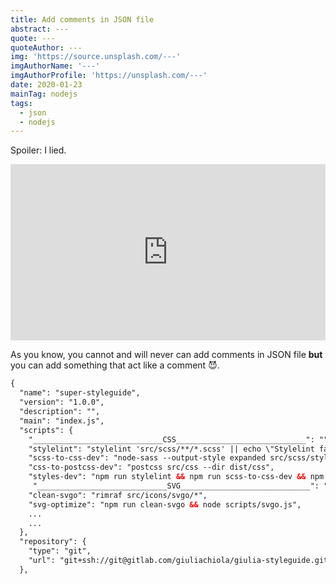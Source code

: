 ```yaml
---
title: Add comments in JSON file
abstract: ---
quote: ---
quoteAuthor: ---
img: 'https://source.unsplash.com/---'
imgAuthorName: '---'
imgAuthorProfile: 'https://unsplash.com/---'
date: 2020-01-23
mainTag: nodejs
tags:
  - json
  - nodejs
---
```


Spoiler: I lied.

<div class="c-article-section__img--small">
  <div style="width:100%;height:0;padding-bottom:56%;position:relative;"><iframe src="https://giphy.com/embed/10wuTDLxgXIuuQ" width="100%" height="100%" style="position:absolute" frameBorder="0" class="giphy-embed" allowFullScreen></iframe></div>
</div>

As you know, you cannot and will never can add comments in JSON file **but** you can add something that act like a comment 😈.


```html
{
  "name": "super-styleguide",
  "version": "1.0.0",
  "description": "",
  "main": "index.js",
  "scripts": {
    "_____________________________CSS_____________________________": "",
    "stylelint": "stylelint 'src/scss/**/*.scss' || echo \"Stylelint failed for some file(s).\"",
    "scss-to-css-dev": "node-sass --output-style expanded src/scss/styles/develop -o src/css/",
    "css-to-postcss-dev": "postcss src/css --dir dist/css",
    "styles-dev": "npm run stylelint && npm run scss-to-css-dev && npm run css-to-postcss-dev",
	 "_____________________________SVG_____________________________": "",
    "clean-svgo": "rimraf src/icons/svgo/*",
    "svg-optimize": "npm run clean-svgo && node scripts/svgo.js",
	...
	...
  },
  "repository": {
    "type": "git",
    "url": "git+ssh://git@gitlab.com/giuliachiola/giulia-styleguide.git"
  },
```
